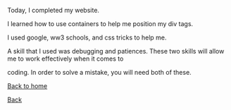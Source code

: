 Today, I completed my website.   

I learned how to use containers to help me position my div tags.   

I used google, ww3 schools, and css tricks to help me.   

A skill that I used was debugging and patiences. These two skills will allow me to work effectively when it comes to   

coding. In order to solve a mistake, you will need both of these.    

[Back to home](README.md)

[Back](README.md)